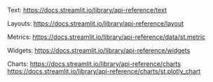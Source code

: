 Text:
https://docs.streamlit.io/library/api-reference/text

Layouts:
https://docs.streamlit.io/library/api-reference/layout

Metrics:
https://docs.streamlit.io/library/api-reference/data/st.metric

Widgets:
https://docs.streamlit.io/library/api-reference/widgets

Charts:
https://docs.streamlit.io/library/api-reference/charts
https://docs.streamlit.io/library/api-reference/charts/st.plotly_chart
